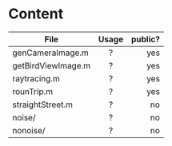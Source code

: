 # Content

| File               |      Usage      |  public? |
|--------------------|:-------------:|------:|
| genCameraImage.m | ? | yes |
| getBirdViewImage.m | ? | yes |
| raytracing.m | ? | yes |
| rounTrip.m | ? | yes |
| straightStreet.m | ? | no |
| noise/ | ? | no |
| nonoise/ | ? | no |
